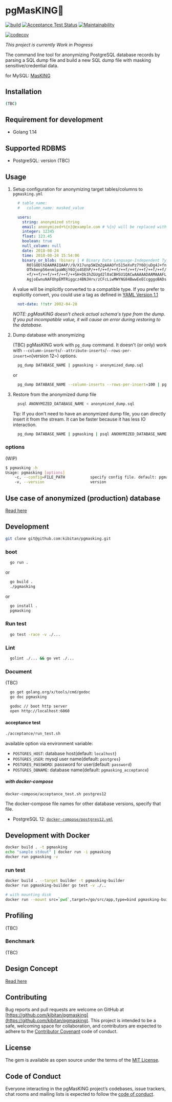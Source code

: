 # pgMasKING🤴

[![build](https://github.com/kibitan/pgmasking/workflows/build/badge.svg?branch=master)](https://github.com/kibitan/pgmasking/actions?query=workflow%3Abuild+branch%3Amaster)
[![Acceptance Test Status](https://github.com/kibitan/pgmasking/workflows/Acceptance%20Test/badge.svg?branch=master)](https://github.com/kibitan/pgmasking/actions?query=workflow%3A%22Acceptance+Test%22+branch%3Amaster)
[![Maintainability](https://api.codeclimate.com/v1/badges/290b3005ecc193a3d138/maintainability)](https://codeclimate.com/github/kibitan/masking/maintainability)

[![codecov](https://codecov.io/gh/kibitan/pgmasking/branch/master/graph/badge.svg)](https://codecov.io/gh/kibitan/pgmasking)

*This project is currently Work in Progress*

The command line tool for anonymizing PostgreSQL database records by parsing a SQL dump file and build a new SQL dump file with masking sensitive/credential data.

for MySQL: [MasKING](https://github.com/kibitan/masking)

## Installation

```bash
(TBC)
```

## Requirement for development

* Golang 1.14

## Supported RDBMS

* PostgreSQL: version (TBC)

## Usage

1. Setup configuration for anonymizing target tables/columns to `pgmasking.yml`

    ```yaml
      # table_name:
      #   column_name: masked_value

      users:
        string: anonymized string
        email: anonymized+%{n}@example.com # %{n} will be replaced with sequential number
        integer: 12345
        float: 123.45
        boolean: true
        null_column: null
        date: 2018-08-24
        time: 2018-08-24 15:54:06
        binary_or_blob: !binary | # Binary Data Language-Independent Type for YAML™ Version 1.1: http://yaml.org/type/binary.html
          R0lGODlhDAAMAIQAAP//9/X17unp5WZmZgAAAOfn515eXvPz7Y6OjuDg4J+fn5
          OTk6enp56enmlpaWNjY6Ojo4SEhP/++f/++f/++f/++f/++f/++f/++f/++f/+
          +f/++f/++f/++f/++f/++SH+Dk1hZGUgd2l0aCBHSU1QACwAAAAADAAMAAAFLC
          AgjoEwnuNAFOhpEMTRiggcz4BNJHrv/zCFcLiwMWYNG84BwwEeECcgggoBADs=
    ```

    A value will be implicitly converted to a compatible type. If you prefer to explicitly convert, you could use a tag as defined in [YAML Version 1.1](http://yaml.org/spec/current.html#id2503753)

    ```yaml
      not-date: !!str 2002-04-28
    ```

    *NOTE: pgMasKING doesn't check actual schema's type from the dump. If you put incompatible value, it will cause an error during restoring to the database.*

1. Dump database with anonymizing

    (TBC)
    pgMasKING work with `pg_dump` command. It doesn't (or only) work with `--column-inserts`/`--attribute-inserts`/`--rows-per-insert=n`(version 12~) options.

    ```bash
      pg_dump DATABASE_NAME | pgmasking > anonymized_dump.sql
    ```

    or

    ```bash
      pg_dump DATABASE_NAME --column-inserts --rows-per-insert=100 | pgmasking > anonymized_dump.sql
    ```

1. Restore from the anonymized dump file

    ```bash
      psql ANONYMIZED_DATABASE_NAME < anonymized_dump.sql
    ```

    Tip: If you don't need to have an anonymized dump file, you can directly insert it from the stream. It can be faster because it has less IO interaction.

      ```bash
        pg_dump DATABASE_NAME | pgmasking | psql ANONYMIZED_DATABASE_NAME
      ```

### options

(WIP)

```bash
$ pgmasking -h
Usage: pgmasking [options]
    -c, --config=FILE_PATH           specify config file. default: pgmasking.yml
    -v, --version                    version
```

## Use case of anonymized (production) database

[Read here](https://github.com/kibitan/masking#use-case-of-anonymized-production-database)

## Development

```bash
git clone git@github.com:kibitan/pgmasking.git
```

### boot

```bash
  go run .
```

or

```bash
  go build .
  ./pgmasking
```

or

```bash
  go install .
  pgmasking
```

### Run test

```bash
  go test -race -v ./...
```

### Lint

```bash
  golint ./... && go vet ./...
```

### Document

(TBC)

```bash
  go get golang.org/x/tools/cmd/godoc
  go doc pgmasking

  godoc // boot http server
  open http://localhost:6060
```

#### acceptance test

```bash
./acceptance/run_test.sh
```

available option via environment variable:

* `POSTGRES_HOST`: database host(default: `localhost`)
* `POSTGRES_USER`: mysql user name(default: `postgres`}
* `POSTGRES_PASSWORD`: password for user(default: `password`)
* `POSTGRES_DBNAME`: database name(default: `pgmasking_acceptance`)

##### with docker-compose

```bash
docker-compose/acceptance_test.sh postgres12
```

The docker-compose file names for other database versions, specify that file.

* PostgreSQL 12: [`docker-compose/postgres12.yml`](./docker-compose/postgres12.yml)

## Development with Docker

```bash
docker build . -t pgmasking
echo "sample stdout" | docker run -i pgmasking
docker run pgmasking -v
```

### run test

```bash
docker build . --target builder -t pgmasking-builder
docker run pgmasking-builder go test -v ./..

# with mounting disk
docker run --mount src=`pwd`,target=/go/src/app,type=bind pgmasking-builder go test -v ./..
```

## Profiling

(TBC)

### Benchmark

(TBC)

## Design Concept

[Read here](https://github.com/kibitan/masking#design-concept)

## Contributing

Bug reports and pull requests are welcome on GitHub at [https://github.com/kibitan/pgmasking](https://github.com/kibitan/pgmasking).
This project is intended to be a safe, welcoming space for collaboration, and contributors are expected to adhere to the [Contributor Covenant](http://contributor-covenant.org) code of conduct.

## License

The gem is available as open source under the terms of the [MIT License](https://opensource.org/licenses/MIT).

## Code of Conduct

Everyone interacting in the pgMasKING project’s codebases, issue trackers, chat rooms and mailing lists is expected to follow the [code of conduct](https://github.com/kibitan/masking/blob/master/CODE_OF_CONDUCT.md).
